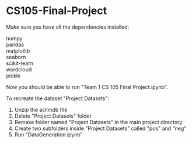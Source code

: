 # CS105-Final-Project

Make sure you have all the dependencies installed:

numpy  
pandas  
matplotlib  
seaborn  
scikit-learn  
wordcloud  
pickle  

Now you should be able to run "Team 1 CS 105 Final Project.ipynb".

To recreate the dataset "Project Datasets":
1. Unzip the aclImdb file 
2. Delete "Project Datasets" folder
3. Remake folder named "Project Datasets" in the main project directory
4. Create two subfolders inside "Project Datasets" called "pos" and "neg"
5. Run "DataGeneration.ipynb"
